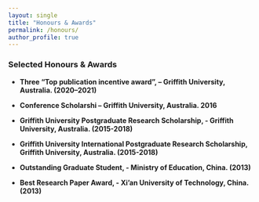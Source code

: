 ```yaml
---
layout: single
title: "Honours & Awards"
permalink: /honours/
author_profile: true
---
```


### Selected Honours & Awards

- **Three “Top publication incentive award”,  – Griffith University, Australia. (2020–2021)**  

- **Conference Scholarshi – Griffith University, Australia. 2016**  

- **Griffith University Postgraduate Research Scholarship, - Griffith University, Australia. (2015-2018)**  

- **Griffith University International Postgraduate Research Scholarship, Griffith University, Australia. (2015-2018)**  
 
- **Outstanding Graduate Student, - Ministry of Education, China. (2013)**  
  
- **Best Research Paper Award, - Xi’an University of Technology, China. (2013)**  

